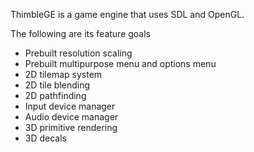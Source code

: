 ThimbleGE is a game engine that uses SDL and OpenGL.

The following are its feature goals
* Prebuilt resolution scaling
* Prebuilt multipurpose menu and options menu
* 2D tilemap system
* 2D tile blending
* 2D pathfinding
* Input device manager
* Audio device manager
* 3D primitive rendering
* 3D decals
